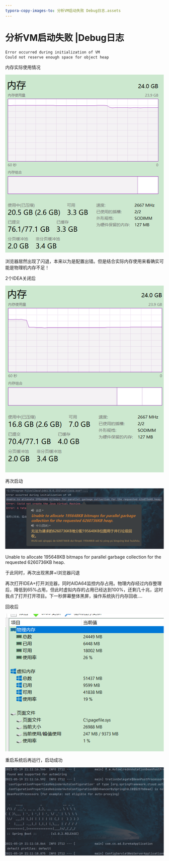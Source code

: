 ```yaml
---
typora-copy-images-to: 分析VM启动失败 Debug日志.assets
---
```


# 分析VM启动失败 |Debug日志



```
Error occurred during initialization of VM
Could not reserve enough space for object heap
```

内存实际使用情况

![image-20210519195748812](%E5%88%86%E6%9E%90VM%E5%90%AF%E5%8A%A8%E5%A4%B1%E8%B4%A5%20Debug%E6%97%A5%E5%BF%97.assets/image-20210519195748812.png)



浏览器居然出现了闪退，本来以为是配置出错。但是结合实际内存使用来看确实可能是物理机内存不足！



2个IDEA关闭后

![image-20210519200112947](%E5%88%86%E6%9E%90VM%E5%90%AF%E5%8A%A8%E5%A4%B1%E8%B4%A5%20Debug%E6%97%A5%E5%BF%97.assets/image-20210519200112947.png)



再次启动

![image-20210519200457838](%E5%88%86%E6%9E%90VM%E5%90%AF%E5%8A%A8%E5%A4%B1%E8%B4%A5%20Debug%E6%97%A5%E5%BF%97.assets/image-20210519200457838.png)

Unable to allocate 195648KB bitmaps for parallel garbage collection for the requested 6260736KB heap.



于此同时，再次出现黑屏+l浏览器闪退

再次打开IDEA+打开浏览器，同时AIDA64监控内存占用。物理内存经过内存整理后，降低到65%占用，但此时虚拟内存的占用已经达到100%，还剩几十兆，这时我点了打开打开项目。下一秒屏幕整体黑屏，操作系统执行内存回收....

回收后

![image-20210519203212872](%E5%88%86%E6%9E%90VM%E5%90%AF%E5%8A%A8%E5%A4%B1%E8%B4%A5%20Debug%E6%97%A5%E5%BF%97.assets/image-20210519203212872.png)



重启系统后再运行，启动成功

![image-20210519211247748](%E5%88%86%E6%9E%90VM%E5%90%AF%E5%8A%A8%E5%A4%B1%E8%B4%A5%20Debug%E6%97%A5%E5%BF%97.assets/image-20210519211247748-1621429984281.png)